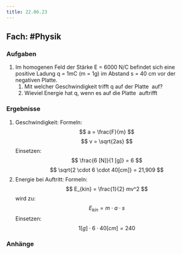 ```yaml
---
title: 22.06.23
---
```

## Fach: #Physik

### Aufgaben

1. Im homogenen Feld der Stärke E = 6000 N/C befindet sich eine  positive Ladung q = 1mC (m = 1g) im Abstand s = 40 cm vor der  negativen Platte.
	1. Mit welcher Geschwindigkeit trifft q auf der Platte  auf?
	2. Wieviel Energie hat q, wenn es auf die Platte  auftrifft

### Ergebnisse

1. Geschwindigkeit:
   Formeln:
   $$ a = \frac{F}{m} $$
   $$ v = \sqrt{2as} $$
   Einsetzen:
   $$ \frac{6 [N]}{1 [g]} = 6 $$
   $$ \sqrt{2 \cdot 6 \cdot 40[cm]} = 21,909 $$
2. Energie bei Auftritt:
   Formeln:
   $$ E_{kin} = \frac{1}{2} mv^2 $$
   wird zu:
   $$ E_{kin} = m \cdot a \cdot s $$
   Einsetzen:
   $$ 1[g] \cdot 6 \cdot 40[cm] = 240 $$
   

### Anhänge